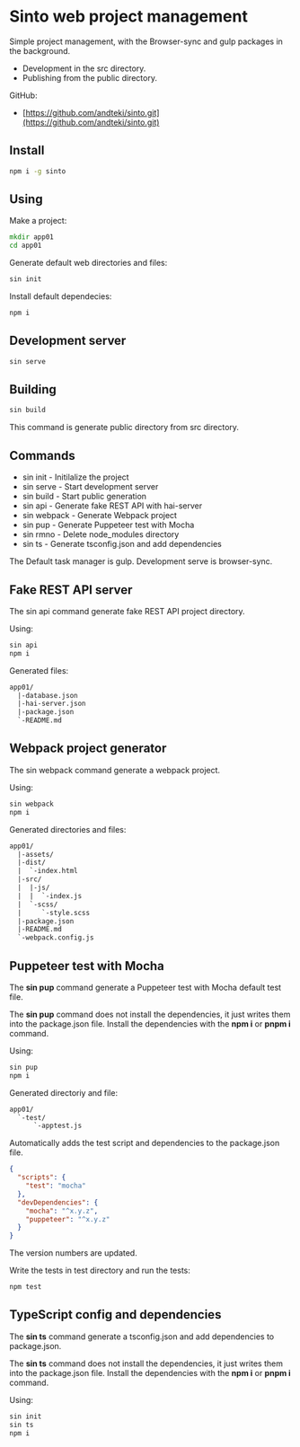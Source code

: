 # Sinto web project management

Simple project management, with the Browser-sync and gulp packages in the background.

* Development in the src directory.
* Publishing from the public directory.

GitHub:

* [https://github.com/andteki/sinto.git](https://github.com/andteki/sinto.git)

## Install

```cmd
npm i -g sinto
```

## Using

Make a project:

```cmd
mkdir app01
cd app01
```

Generate default web directories and files:

```cmd
sin init
```

Install default dependecies:

```cmd
npm i
```

## Development server

```cmd
sin serve
```

## Building

```cmd
sin build
```

This command is generate public directory from src directory.

## Commands

* sin init - Initilalize the project
* sin serve - Start development server
* sin build - Start public generation
* sin api - Generate fake REST API with hai-server
* sin webpack - Generate Webpack project
* sin pup - Generate Puppeteer test with Mocha
* sin rmno - Delete node_modules directory
* sin ts - Generate tsconfig.json and add dependencies

The Default task manager is gulp. Development serve is browser-sync.

## Fake REST API server

The sin api command generate fake REST API project directory.

Using:

```cmd
sin api
npm i
```

Generated files:

```txt
app01/
  |-database.json
  |-hai-server.json
  |-package.json
  `-README.md
```

## Webpack project generator

The sin webpack command generate a webpack project.

Using:

```cmd
sin webpack
npm i
```

Generated directories and files:

```txt
app01/
  |-assets/
  |-dist/
  |  `-index.html
  |-src/
  |  |-js/
  |  |  `-index.js
  |  `-scss/
  |     `-style.scss
  |-package.json
  |-README.md
  `-webpack.config.js
```

## Puppeteer test with Mocha

The **sin pup** command generate a Puppeteer test with Mocha default test file.

The **sin pup** command does not install the dependencies, it just writes them into the package.json file. Install the dependencies with the **npm i** or **pnpm i** command.

Using:

```cmd
sin pup
npm i
```

Generated directoriy and file:

```txt
app01/
  `-test/
      `-apptest.js
```

Automatically adds the test script and dependencies to the package.json file.

```json
{
  "scripts": {
    "test": "mocha"
  },
  "devDependencies": {
    "mocha": "^x.y.z",
    "puppeteer": "^x.y.z"    
  }
}
```

The version numbers are updated.

Write the tests in test directory and run the tests:

```cmd
npm test
```

## TypeScript config and dependencies

The **sin ts** command generate a tsconfig.json and add dependencies to package.json.

The **sin ts** command does not install the dependencies, it just writes them into the package.json file. Install the dependencies with the **npm i** or **pnpm i** command.

Using:

```cmd
sin init
sin ts
npm i
```
